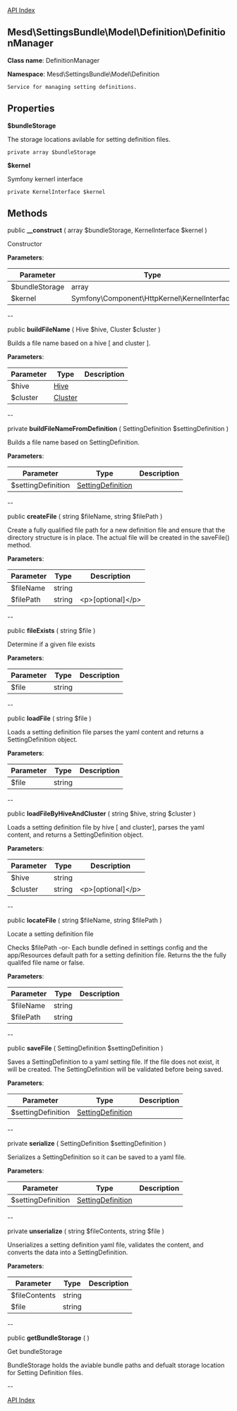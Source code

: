 [API Index](ApiIndex.md)


Mesd\SettingsBundle\Model\Definition\DefinitionManager
---------------


**Class name**: DefinitionManager

**Namespace**: Mesd\SettingsBundle\Model\Definition







    Service for managing setting definitions.

    





Properties
----------


**$bundleStorage**

The storage locations avilable for
setting definition files.



    private array $bundleStorage






**$kernel**

Symfony kernerl interface



    private KernelInterface $kernel






Methods
-------


public **__construct** ( array $bundleStorage, KernelInterface $kernel )


Constructor








**Parameters**:

| Parameter | Type | Description |
|-----------|------|-------------|
| $bundleStorage | array |  |
| $kernel | Symfony\Component\HttpKernel\KernelInterface |  |

--

public **buildFileName** ( Hive $hive, Cluster $cluster )


Builds a file name based on a hive [ and cluster ].








**Parameters**:

| Parameter | Type | Description |
|-----------|------|-------------|
| $hive | [Hive](Mesd-SettingsBundle-Entity-Hive.md) |  |
| $cluster | [Cluster](Mesd-SettingsBundle-Entity-Cluster.md) |  |

--

private **buildFileNameFromDefinition** ( SettingDefinition $settingDefinition )


Builds a file name based on SettingDefinition.








**Parameters**:

| Parameter | Type | Description |
|-----------|------|-------------|
| $settingDefinition | [SettingDefinition](Mesd-SettingsBundle-Model-Definition-SettingDefinition.md) |  |

--

public **createFile** ( string $fileName, string $filePath )


Create a fully qualified file path for a new definition file
and ensure that the directory structure is in place. The actual
file will be created in the saveFile() method.








**Parameters**:

| Parameter | Type | Description |
|-----------|------|-------------|
| $fileName | string |  |
| $filePath | string | &lt;p&gt;[optional]&lt;/p&gt; |

--

public **fileExists** ( string $file )


Determine if a given file exists








**Parameters**:

| Parameter | Type | Description |
|-----------|------|-------------|
| $file | string |  |

--

public **loadFile** ( string $file )


Loads a setting definition file parses the yaml content
and returns a SettingDefinition object.








**Parameters**:

| Parameter | Type | Description |
|-----------|------|-------------|
| $file | string |  |

--

public **loadFileByHiveAndCluster** ( string $hive, string $cluster )


Loads a setting definition file by hive [ and cluster],
parses the yaml content, and returns a SettingDefinition object.








**Parameters**:

| Parameter | Type | Description |
|-----------|------|-------------|
| $hive | string |  |
| $cluster | string | &lt;p&gt;[optional]&lt;/p&gt; |

--

public **locateFile** ( string $fileName, string $filePath )


Locate a setting definition file

Checks $filePath
  -or-
Each bundle defined in settings config and the app/Resources
default path for a setting definition file. Returns the the
fully qualifed file name or false.






**Parameters**:

| Parameter | Type | Description |
|-----------|------|-------------|
| $fileName | string |  |
| $filePath | string |  |

--

public **saveFile** ( SettingDefinition $settingDefinition )


Saves a SettingDefinition to a yaml setting file. If the file
does not exist, it will be created. The SettingDefinition
will be validated before being saved.








**Parameters**:

| Parameter | Type | Description |
|-----------|------|-------------|
| $settingDefinition | [SettingDefinition](Mesd-SettingsBundle-Model-Definition-SettingDefinition.md) |  |

--

private **serialize** ( SettingDefinition $settingDefinition )


Serializes a SettingDefinition so it can be saved to
a yaml file.








**Parameters**:

| Parameter | Type | Description |
|-----------|------|-------------|
| $settingDefinition | [SettingDefinition](Mesd-SettingsBundle-Model-Definition-SettingDefinition.md) |  |

--

private **unserialize** ( string $fileContents, string $file )


Unserializes a setting definition yaml file, validates the
content, and converts the data into a SettingDefinition.








**Parameters**:

| Parameter | Type | Description |
|-----------|------|-------------|
| $fileContents | string |  |
| $file | string |  |

--

public **getBundleStorage** (  )


Get bundleStorage

BundleStorage holds the aviable bundle paths and defualt
storage location for Setting Definition files.






--

[API Index](ApiIndex.md)
